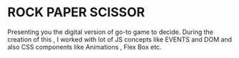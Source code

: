 # ROCK PAPER SCISSOR
Presenting you the digital version of go-to game to decide. During the creation of this , I worked with lot of JS concepts like EVENTS and DOM and also CSS components like Animations , Flex Box etc.

